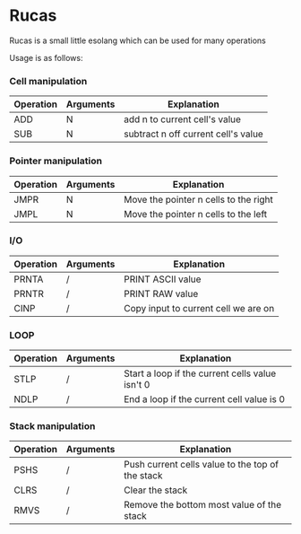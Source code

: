 # Rucas
Rucas is a small little esolang which can be used for many operations

Usage is as follows:

### Cell manipulation
| Operation | Arguments | Explanation |
| ----------- | ----------- | ----------- |
| ADD | N | add n to current cell's value |
| SUB |  N | subtract n  off current cell's value |

### Pointer manipulation
| Operation | Arguments | Explanation |
| ----------- | ----------- | ----------- |
| JMPR | N | Move the pointer n cells to the right |
| JMPL |  N | Move the pointer n cells to the left |

### I/O 
| Operation | Arguments | Explanation |
| ----------- | ----------- | ----------- |
| PRNTA | / | PRINT ASCII value |
| PRNTR | / | PRINT RAW value |
| CINP |  / | Copy input to current cell we are on |

### LOOP
| Operation | Arguments | Explanation |
| ----------- | ----------- | ----------- |
| STLP | / | Start a loop if the current cells value isn't 0  |
| NDLP | / | End a loop if the current cell value is 0 |


### Stack manipulation
| Operation | Arguments | Explanation |
| ----------- | ----------- | ----------- |
| PSHS | / | Push current cells value to the top of the stack  |
| CLRS | / | Clear the stack |
| RMVS | / | Remove the bottom most value of the stack |

